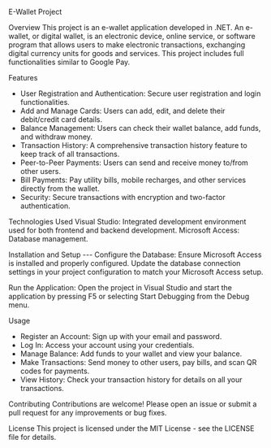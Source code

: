 E-Wallet Project

Overview
This project is an e-wallet application developed in .NET. An e-wallet, or digital wallet, is an electronic device, online service, or software program that allows users to make electronic transactions, exchanging digital currency units for goods and services. This project includes full functionalities similar to Google Pay.

Features
 - User Registration and Authentication: Secure user registration and login functionalities.
 - Add and Manage Cards: Users can add, edit, and delete their debit/credit card details.
 - Balance Management: Users can check their wallet balance, add funds, and withdraw money.
 - Transaction History: A comprehensive transaction history feature to keep track of all transactions.
 - Peer-to-Peer Payments: Users can send and receive money to/from other users.
 - Bill Payments: Pay utility bills, mobile recharges, and other services directly from the wallet.
 - Security: Secure transactions with encryption and two-factor authentication.

Technologies Used
Visual Studio: Integrated development environment used for both frontend and backend development.
Microsoft Access: Database management.

Installation and Setup ---
Configure the Database:
Ensure Microsoft Access is installed and properly configured.
Update the database connection settings in your project configuration to match your Microsoft Access setup.

Run the Application:
Open the project in Visual Studio and start the application by pressing F5 or selecting Start Debugging from the Debug menu.

Usage
 - Register an Account: Sign up with your email and password.
 - Log In: Access your account using your credentials.
 - Manage Balance: Add funds to your wallet and view your balance.
 - Make Transactions: Send money to other users, pay bills, and scan QR codes for payments.
 - View History: Check your transaction history for details on all your transactions.

Contributing
Contributions are welcome! Please open an issue or submit a pull request for any improvements or bug fixes.

License
This project is licensed under the MIT License - see the LICENSE file for details.
